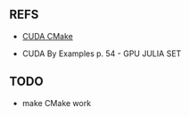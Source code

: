 ## REFS

* [CUDA CMake](https://developer.nvidia.com/blog/building-cuda-applications-cmake/)

* CUDA By Examples p. 54 - GPU JULIA SET

## TODO

* make CMake work


